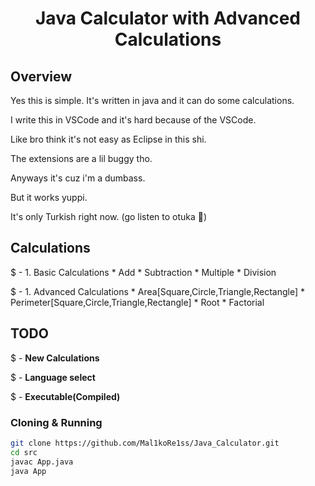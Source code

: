 <h1 align="center">Java Calculator with Advanced Calculations</h1>

## Overview

Yes this is simple. It's written in java and it can do some calculations.

I write this in VSCode and it's hard because of the VSCode.

Like bro think it's not easy as Eclipse in this shi.

The extensions are a lil buggy tho.

Anyways it's cuz i'm a dumbass.

But it works yuppi.

It's only Turkish right now. (go listen to otuka 🙏)

## Calculations

$ - 1. Basic Calculations
      * Add
      * Subtraction
      * Multiple
      * Division
      
$ - 1. Advanced Calculations
      * Area[Square,Circle,Triangle,Rectangle]
      * Perimeter[Square,Circle,Triangle,Rectangle]
      * Root
      * Factorial

## TODO

$ - **New Calculations**

$ - **Language select**

$ - **Executable(Compiled)**

### Cloning & Running
```bash
git clone https://github.com/Mal1koRe1ss/Java_Calculator.git
cd src
javac App.java
java App
```
